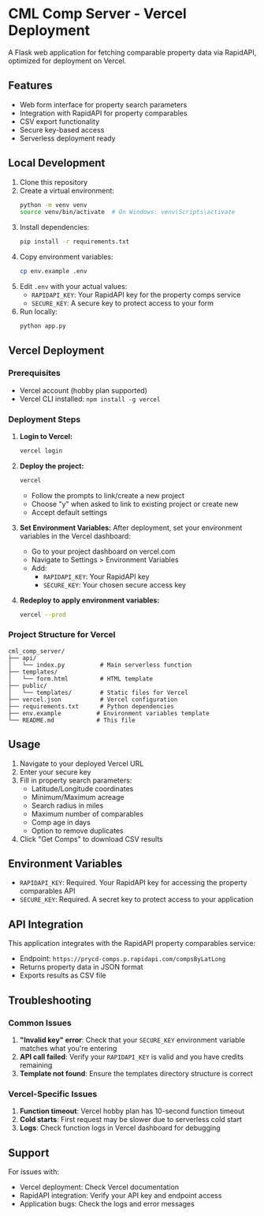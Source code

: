 # CML Comp Server - Vercel Deployment

A Flask web application for fetching comparable property data via RapidAPI, optimized for deployment on Vercel.

## Features

- Web form interface for property search parameters
- Integration with RapidAPI for property comparables
- CSV export functionality
- Secure key-based access
- Serverless deployment ready

## Local Development

1. Clone this repository
2. Create a virtual environment:
   ```bash
   python -m venv venv
   source venv/bin/activate  # On Windows: venv\Scripts\activate
   ```
3. Install dependencies:
   ```bash
   pip install -r requirements.txt
   ```
4. Copy environment variables:
   ```bash
   cp env.example .env
   ```
5. Edit `.env` with your actual values:
   - `RAPIDAPI_KEY`: Your RapidAPI key for the property comps service
   - `SECURE_KEY`: A secure key to protect access to your form
6. Run locally:
   ```bash
   python app.py
   ```

## Vercel Deployment

### Prerequisites
- Vercel account (hobby plan supported)
- Vercel CLI installed: `npm install -g vercel`

### Deployment Steps

1. **Login to Vercel:**
   ```bash
   vercel login
   ```

2. **Deploy the project:**
   ```bash
   vercel
   ```
   - Follow the prompts to link/create a new project
   - Choose "y" when asked to link to existing project or create new
   - Accept default settings

3. **Set Environment Variables:**
   After deployment, set your environment variables in the Vercel dashboard:
   - Go to your project dashboard on vercel.com
   - Navigate to Settings > Environment Variables
   - Add:
     - `RAPIDAPI_KEY`: Your RapidAPI key
     - `SECURE_KEY`: Your chosen secure access key

4. **Redeploy to apply environment variables:**
   ```bash
   vercel --prod
   ```

### Project Structure for Vercel

```
cml_comp_server/
├── api/
│   └── index.py          # Main serverless function
├── templates/
│   └── form.html         # HTML template
├── public/
│   └── templates/        # Static files for Vercel
├── vercel.json           # Vercel configuration
├── requirements.txt      # Python dependencies
├── env.example          # Environment variables template
└── README.md            # This file
```

## Usage

1. Navigate to your deployed Vercel URL
2. Enter your secure key
3. Fill in property search parameters:
   - Latitude/Longitude coordinates
   - Minimum/Maximum acreage
   - Search radius in miles
   - Maximum number of comparables
   - Comp age in days
   - Option to remove duplicates
4. Click "Get Comps" to download CSV results

## Environment Variables

- `RAPIDAPI_KEY`: Required. Your RapidAPI key for accessing the property comparables API
- `SECURE_KEY`: Required. A secret key to protect access to your application

## API Integration

This application integrates with the RapidAPI property comparables service:
- Endpoint: `https://prycd-comps.p.rapidapi.com/compsByLatLong`
- Returns property data in JSON format
- Exports results as CSV file

## Troubleshooting

### Common Issues

1. **"Invalid key" error**: Check that your `SECURE_KEY` environment variable matches what you're entering
2. **API call failed**: Verify your `RAPIDAPI_KEY` is valid and you have credits remaining
3. **Template not found**: Ensure the templates directory structure is correct

### Vercel-Specific Issues

1. **Function timeout**: Vercel hobby plan has 10-second function timeout
2. **Cold starts**: First request may be slower due to serverless cold start
3. **Logs**: Check function logs in Vercel dashboard for debugging

## Support

For issues with:
- Vercel deployment: Check Vercel documentation
- RapidAPI integration: Verify your API key and endpoint access
- Application bugs: Check the logs and error messages
